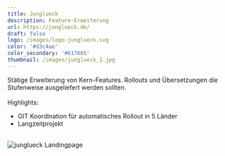 ```yaml
---
title: Junglueck
description: Feature-Erweiterung
url: https://junglueck.de/
draft: false
logo: /images/logo-junglueck.svg
color: '#d3c4ae'
color_secondary: '#617665'
thumbnail: /images/junglueck_1.jpg
---
```

Stätige Erweiterung von Kern-Features. Rollouts und Übersetzungen die Stufenweise ausgeliefert werden sollten.\
\
Highlights:
- GIT Koordination für automatisches Rollout in 5 Länder
- Langzeitprojekt

\
![junglueck Landingpage](/images/junglueck_1.jpg)